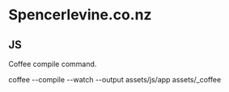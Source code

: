 # Spencerlevine.co.nz

## JS

Coffee compile command.

coffee --compile --watch --output assets/js/app assets/_coffee